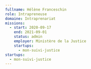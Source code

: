 ```yaml
---
fullname: Hélène Franceschin
role: Intrapreneuse
domaine: Intraprenariat
missions:
  - start: 2020-09-17
    end: 2021-09-01
    status: admin
    employer: Ministère de la Justice
    startups:
      - mon-suivi-justice
startups:
  - mon-suivi-justice
---
```

